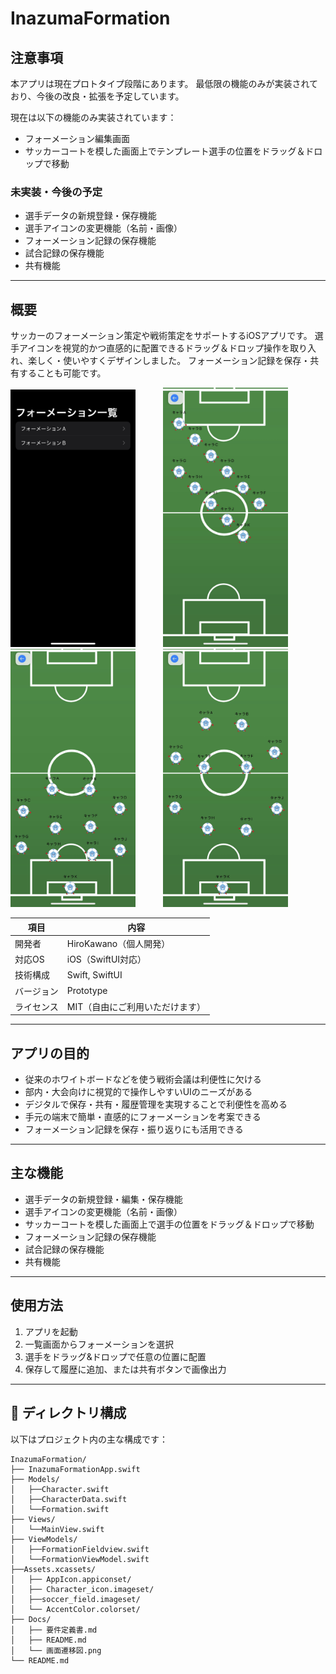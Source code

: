 # InazumaFormation

## 注意事項

本アプリは現在プロトタイプ段階にあります。
最低限の機能のみが実装されており、今後の改良・拡張を予定しています。

現在は以下の機能のみ実装されています：
- フォーメーション編集画面
- サッカーコートを模した画面上でテンプレート選手の位置をドラッグ＆ドロップで移動

### 未実装・今後の予定

- 選手データの新規登録・保存機能
- 選手アイコンの変更機能（名前・画像）
- フォーメーション記録の保存機能
- 試合記録の保存機能
- 共有機能

---

## 概要
サッカーのフォーメーション策定や戦術策定をサポートするiOSアプリです。
選手アイコンを視覚的かつ直感的に配置できるドラッグ＆ドロップ操作を取り入れ、楽しく・使いやすくデザインしました。
フォーメーション記録を保存・共有することも可能です。

<img src="Docs/image1.png" width="200" style="margin-right: 40px;" alt="スクリーンショット1"> <img src="Docs/image2.png" width="200" style="margin-right: 40px;" alt="スクリーンショット2"> <img src="Docs/image3.png" width="200" style="margin-right: 40px;" alt="スクリーンショット3"> <img src="Docs/image4.png" width="200" style="margin-right: 40px;" alt="スクリーンショット4">


| 項目 | 内容 |
|------|------|
| 開発者 | HiroKawano（個人開発） |
| 対応OS | iOS（SwiftUI対応） |
| 技術構成 | Swift, SwiftUI |
| バージョン | Prototype |
| ライセンス | MIT（自由にご利用いただけます） |

---

## アプリの目的

- 従来のホワイトボードなどを使う戦術会議は利便性に欠ける
- 部内・大会向けに視覚的で操作しやすいUIのニーズがある
- デジタルで保存・共有・履歴管理を実現することで利便性を高める
- 手元の端末で簡単・直感的にフォーメーションを考案できる
- フォーメーション記録を保存・振り返りにも活用できる

---

## 主な機能

- 選手データの新規登録・編集・保存機能
- 選手アイコンの変更機能（名前・画像）
- サッカーコートを模した画面上で選手の位置をドラッグ＆ドロップで移動
- フォーメーション記録の保存機能
- 試合記録の保存機能
- 共有機能

---

##  使用方法

1. アプリを起動  
2. 一覧画面からフォーメーションを選択  
3. 選手をドラッグ&ドロップで任意の位置に配置
4. 保存して履歴に追加、または共有ボタンで画像出力

---

## 📁 ディレクトリ構成

以下はプロジェクト内の主な構成です：
```text
InazumaFormation/
├── InazumaFormationApp.swift
├── Models/
│   ├──Character.swift
│   ├──CharacterData.swift
│   └──Formation.swift
├── Views/
│   └──MainView.swift
├── ViewModels/
│   ├──FormationFieldview.swift
│   └──FormationViewModel.swift
├──Assets.xcassets/
│   ├── AppIcon.appiconset/
│   ├── Character_icon.imageset/
│   ├──soccer_field.imageset/
│   └── AccentColor.colorset/
├── Docs/
│   ├── 要件定義書.md
│   ├── README.md
│   └── 画面遷移図.png
└── README.md

